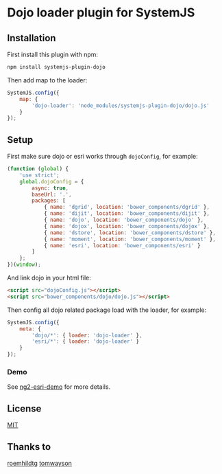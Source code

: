 # Dojo loader plugin for SystemJS

## Installation

First install this plugin with npm:

```sh
npm install systemjs-plugin-dojo
```

Then add map to the loader:

```js
SystemJS.config({
    map: {
        'dojo-loader': 'node_modules/systemjs-plugin-dojo/dojo.js'
    }
});
```

## Setup

First make sure dojo or esri works through `dojoConfig`, for example:

```js
(function (global) {
    'use strict';
    global.dojoConfig = {
        async: true,
        baseUrl: '.',
        packages: [
            { name: 'dgrid', location: 'bower_components/dgrid' },
            { name: 'dijit', location: 'bower_components/dijit' },
            { name: 'dojo', location: 'bower_components/dojo' },
            { name: 'dojox', location: 'bower_components/dojox' },
            { name: 'dstore', location: 'bower_components/dstore' },
            { name: 'moment', location: 'bower_components/moment' },
            { name: 'esri', location: 'bower_components/esri' }
        ]
    };
})(window);
```

And link dojo in your html file:

```html
<script src="dojoConfig.js"></script>
<script src="bower_components/dojo/dojo.js"></script>
```

Then config all dojo related package load with the loader, for example:

```js
SystemJS.config({
    meta: {
        'dojo/*': { loader: 'dojo-loader' },
        'esri/*': { loader: 'dojo-loader' }
    }
});
```

### Demo

See [ng2-esri-demo](https://github.com/beginor/ng2-esri-demo) for more details.

## License

[MIT](LICENSE)

## Thanks to

[roemhildtg](https://gist.github.com/roemhildtg/4dce79f9bffe74b99a6a6cea3f44604f)
[tomwayson](https://github.com/tomwayson)
